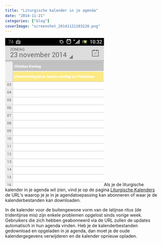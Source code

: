 ```yaml
---
title: "Liturgische kalender in je agenda"
date: "2014-11-21"
categories: ["blog"]
coverImage: "screenshot_20141121103220.png"
---
```


[![Screenshot_2014-11-21-10-32-20](images/screenshot_20141121103220.png?w=200)](/liturgische-kalenders/)Als je de liturgische kalender in je agenda wil zien, vind je op de pagina [Liturgische Kalenders](/liturgische-kalenders/ "Liturgische kalenders in je agenda") de URL's waarop je je in je agendatoepassing kan abonneren of waar je de kalenderbestanden kan downloaden.

In de kalender voor de buitengewone vorm van de latijnse ritus (de tridentijnse mis) zijn enkele problemen opgelost sinds vorige week. Gebruikers die zich hebben geabonneerd via de URL zullen de updates automatisch in hun agenda vinden. Heb je de kalenderbestanden gedownload en opgeladen in je agenda, dan moet je de oude kalendergegevens verwijderen en de kalender opnieuw opladen.
